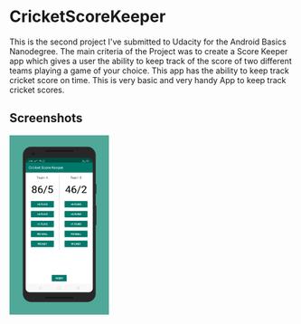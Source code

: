 # CricketScoreKeeper
This is the second project I've submitted to Udacity for the Android Basics Nanodegree. The main criteria of the Project was to create a Score Keeper app which gives a user the ability to keep track of the score of two different teams playing a game of your choice. This app has the ability to keep track cricket score on time. This is very basic and very handy App to keep track cricket scores.

## Screenshots

<img src="./art/screen0.png" width="35%">
